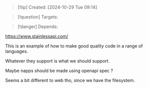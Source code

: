 
>[!tip] Created: [2024-10-29 Tue 09:14]

>[!question] Targets: 

>[!danger] Depends: 

https://www.stainlessapi.com/

This is an example of how to make good quality code in a range of languages.

Whatever they support is what we should support.

Maybe napps should be made using openapi spec ?

Seems a bit different to web tho, since we have the filesystem.